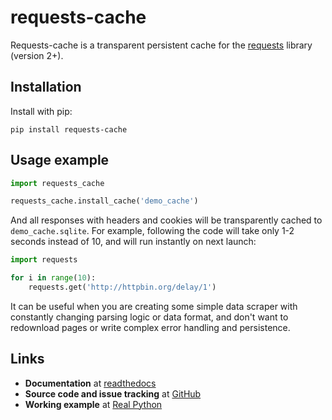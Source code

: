 # requests-cache
Requests-cache is a transparent persistent cache for the [requests](http://python-requests.org) library (version 2+).

## Installation
Install with pip:
```
pip install requests-cache
```

## Usage example
```python
import requests_cache

requests_cache.install_cache('demo_cache')
```

And all responses with headers and cookies will be transparently cached to `demo_cache.sqlite`.
For example, following the code will take only 1-2 seconds instead of 10, and will run instantly on next launch:

```python
import requests

for i in range(10):
    requests.get('http://httpbin.org/delay/1')
```

It can be useful when you are creating some simple data scraper with constantly
changing parsing logic or data format, and don't want to redownload pages or
write complex error handling and persistence.

## Links
- **Documentation** at [readthedocs](https://requests-cache.readthedocs.io)
- **Source code and issue tracking** at [GitHub](https://github.com/reclosedev/requests-cache)
- **Working example** at [Real Python](https://realpython.com/blog/python/caching-external-api-requests)
